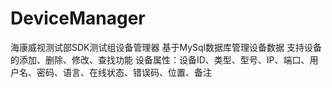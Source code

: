 # DeviceManager
海康威视测试部SDK测试组设备管理器
基于MySql数据库管理设备数据
支持设备的添加、删除、修改、查找功能
设备属性：设备ID、类型、型号、IP、端口、用户名、密码、语言、在线状态、错误码、位置、备注
